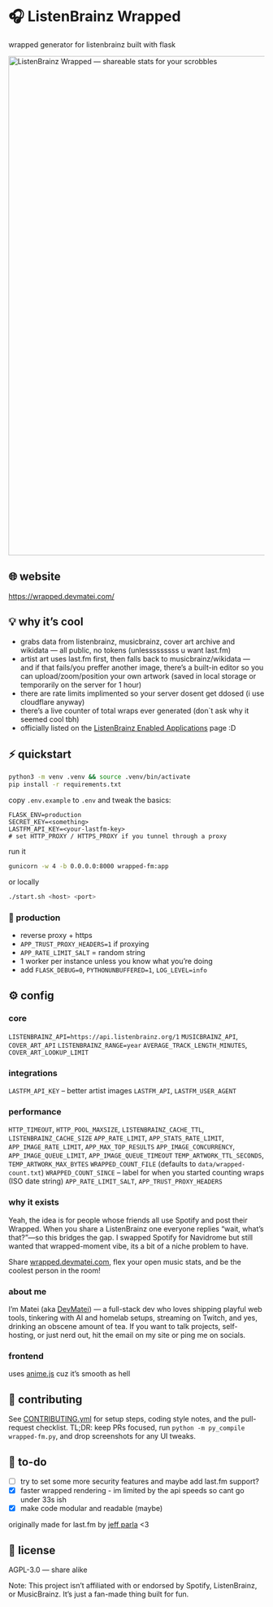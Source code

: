 # 🎧 ListenBrainz Wrapped

wrapped generator for listenbrainz built with flask
 
 
<img width="1857" height="983" alt="ListenBrainz Wrapped — shareable stats for your scrobbles" src="https://github.com/user-attachments/assets/ee64a7f1-6bbc-4af3-9a1b-3129de9c1f9c" />

## 🌐 website

https://wrapped.devmatei.com/

## 💡 why it’s cool

* grabs data from listenbrainz, musicbrainz, cover art archive and wikidata — all public, no tokens (unlesssssssss u want last.fm)
* artist art uses last.fm first, then falls back to musicbrainz/wikidata — and if that fails/you preffer another image, there’s a built-in editor so you can upload/zoom/position your own artwork (saved in local storage or temporarily on the server for 1 hour)
* there are rate limits implimented so your server dosent get ddosed (i use cloudflare anyway) 
* there’s a live counter of total wraps ever generated (don`t ask why it seemed cool tbh)
* officially listed on the [ListenBrainz Enabled Applications](https://wiki.musicbrainz.org/ListenBrainz_Enabled_Applications) page :D 

## ⚡ quickstart

```bash
python3 -m venv .venv && source .venv/bin/activate
pip install -r requirements.txt
```

copy `.env.example` to `.env` and tweak the basics:

```
FLASK_ENV=production
SECRET_KEY=<something>
LASTFM_API_KEY=<your-lastfm-key>
# set HTTP_PROXY / HTTPS_PROXY if you tunnel through a proxy
```

run it

```bash
gunicorn -w 4 -b 0.0.0.0:8000 wrapped-fm:app
```

or locally

```bash
./start.sh <host> <port>
```

### 🧠 production

* reverse proxy + https
* `APP_TRUST_PROXY_HEADERS=1` if proxying
* `APP_RATE_LIMIT_SALT` = random string
* 1 worker per instance unless you know what you’re doing
* add `FLASK_DEBUG=0`, `PYTHONUNBUFFERED=1`, `LOG_LEVEL=info`

## ⚙️ config

### core

`LISTENBRAINZ_API=https://api.listenbrainz.org/1`
`MUSICBRAINZ_API`, `COVER_ART_API`
`LISTENBRAINZ_RANGE=year`
`AVERAGE_TRACK_LENGTH_MINUTES`, `COVER_ART_LOOKUP_LIMIT`

### integrations

`LASTFM_API_KEY` – better artist images
`LASTFM_API`, `LASTFM_USER_AGENT`

### performance

`HTTP_TIMEOUT`, `HTTP_POOL_MAXSIZE`, `LISTENBRAINZ_CACHE_TTL`, `LISTENBRAINZ_CACHE_SIZE`
`APP_RATE_LIMIT`, `APP_STATS_RATE_LIMIT`, `APP_IMAGE_RATE_LIMIT`, `APP_MAX_TOP_RESULTS`
`APP_IMAGE_CONCURRENCY`, `APP_IMAGE_QUEUE_LIMIT`, `APP_IMAGE_QUEUE_TIMEOUT`
`TEMP_ARTWORK_TTL_SECONDS`, `TEMP_ARTWORK_MAX_BYTES`
`WRAPPED_COUNT_FILE` (defaults to `data/wrapped-count.txt`)
`WRAPPED_COUNT_SINCE` – label for when you started counting wraps (ISO date string)
`APP_RATE_LIMIT_SALT`, `APP_TRUST_PROXY_HEADERS`

### why it exists

Yeah, the idea is for people whose friends all use Spotify and post their Wrapped. When you share a ListenBrainz one everyone replies “wait, what’s that?”—so this bridges the gap. I swapped Spotify for Navidrome but still wanted that wrapped-moment vibe, its a bit of a niche problem to have.

Share [wrapped.devmatei.com](https://wrapped.devmatei.com), flex your open music stats, and be the coolest person in the room!

### about me

I’m Matei (aka [DevMatei](https://devmatei.com)) — a full-stack dev who loves shipping playful web tools, tinkering with AI and homelab setups, streaming on Twitch, and yes, drinking an obscene amount of tea. If you want to talk projects, self-hosting, or just nerd out, hit the email on my site or ping me on socials.

### frontend

uses [anime.js](https://animejs.com/) cuz it’s smooth as hell

## 🤝 contributing

See [CONTRIBUTING.yml](./CONTRIBUTING.yml) for setup steps, coding style notes, and the pull-request checklist. TL;DR: keep PRs focused, run `python -m py_compile wrapped-fm.py`, and drop screenshots for any UI tweaks.

## 🧩 to-do

* [ ] try to set some more security features and maybe add last.fm support?
* [x] faster wrapped rendering - im limited by the api speeds so cant go under 33s ish
* [x] make code modular and readable (maybe)

originally made for last.fm by [jeff parla](https://github.com/parlajatwit) <3

## 📜 license

AGPL-3.0 — share alike

Note: This project isn’t affiliated with or endorsed by Spotify, ListenBrainz, or MusicBrainz. It’s just a fan-made thing built for fun.
